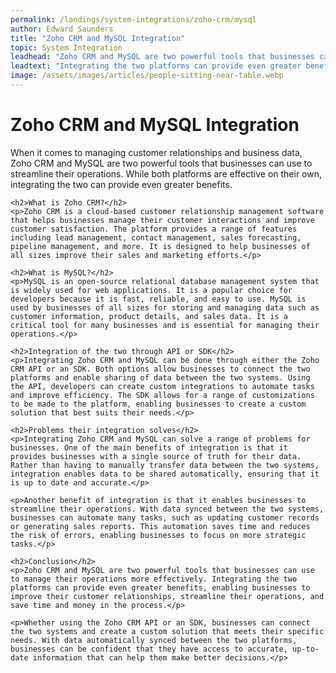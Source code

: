 ```yaml
---
permalink: /landings/system-integrations/zoho-crm/mysql
author: Edward Saunders
title: "Zoho CRM and MySQL Integration"
topic: System Integration
leadhead: "Zoho CRM and MySQL are two powerful tools that businesses can use to manage their operations more effectively"
leadtext: "Integrating the two platforms can provide even greater benefits, enabling businesses to improve their customer relationships, streamline their operations, and save time and money in the process."
image: /assets/images/articles/people-sitting-near-table.webp
---
```

<div class="arttext">    <h1>Zoho CRM and MySQL Integration</h1>
    <p>When it comes to managing customer relationships and business data, Zoho CRM and MySQL are two powerful tools that businesses can use to streamline their operations. While both platforms are effective on their own, integrating the two can provide even greater benefits.</p>

    <h2>What is Zoho CRM?</h2>
    <p>Zoho CRM is a cloud-based customer relationship management software that helps businesses manage their customer interactions and improve customer satisfaction. The platform provides a range of features including lead management, contact management, sales forecasting, pipeline management, and more. It is designed to help businesses of all sizes improve their sales and marketing efforts.</p>

    <h2>What is MySQL?</h2>
    <p>MySQL is an open-source relational database management system that is widely used for web applications. It is a popular choice for developers because it is fast, reliable, and easy to use. MySQL is used by businesses of all sizes for storing and managing data such as customer information, product details, and sales data. It is a critical tool for many businesses and is essential for managing their operations.</p>

    <h2>Integration of the two through API or SDK</h2>
    <p>Integrating Zoho CRM and MySQL can be done through either the Zoho CRM API or an SDK. Both options allow businesses to connect the two platforms and enable sharing of data between the two systems. Using the API, developers can create custom integrations to automate tasks and improve efficiency. The SDK allows for a range of customizations to be made to the platform, enabling businesses to create a custom solution that best suits their needs.</p>

    <h2>Problems their integration solves</h2>
    <p>Integrating Zoho CRM and MySQL can solve a range of problems for businesses. One of the main benefits of integration is that it provides businesses with a single source of truth for their data. Rather than having to manually transfer data between the two systems, integration enables data to be shared automatically, ensuring that it is up to date and accurate.</p>

    <p>Another benefit of integration is that it enables businesses to streamline their operations. With data synced between the two systems, businesses can automate many tasks, such as updating customer records or generating sales reports. This automation saves time and reduces the risk of errors, enabling businesses to focus on more strategic tasks.</p>

    <h2>Conclusion</h2>
    <p>Zoho CRM and MySQL are two powerful tools that businesses can use to manage their operations more effectively. Integrating the two platforms can provide even greater benefits, enabling businesses to improve their customer relationships, streamline their operations, and save time and money in the process.</p>

    <p>Whether using the Zoho CRM API or an SDK, businesses can connect the two systems and create a custom solution that meets their specific needs. With data automatically synced between the two platforms, businesses can be confident that they have access to accurate, up-to-date information that can help them make better decisions.</p>
</div>